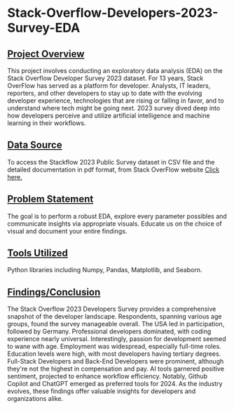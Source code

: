 # Stack-Overflow-Developers-2023-Survey-EDA
## <u>Project Overview</u>
This project involves conducting an exploratory data analysis (EDA) on the Stack Overflow Developer Survey 2023 dataset. For 13 years, Stack OverFlow has served as a platform for developer. Analysts, IT leaders, reporters, and other developers to stay up to date with the evolving developer experience, technologies that are rising or falling in favor, and to understand where tech might be going next. 2023 survey dived deep into how developers perceive and utilize artificial intelligence and machine learning in their workflows.


## <u>Data Source</u>
<p>To access the Stackflow 2023 Public Survey dataset in CSV file and the detailed documentation in pdf format, from Stack OverFlow website <a href="https://survey.stackoverflow.co/">Click here.</a></p>

    
## <u>Problem Statement</u>
The goal is to perform a robust EDA, explore every parameter possibles and communicate insights via appropriate visuals. Educate us on the choice of visual and document your entire findings.  

    
## <u>Tools Utilized</u>
Python libraries including Numpy, Pandas, Matplotlib, and Seaborn.

## <u>Findings/Conclusion</u>
The Stack Overflow 2023 Developers Survey provides a comprehensive snapshot of the developer landscape. Respondents, spanning various age groups, found the survey manageable overall. The USA led in participation, followed by Germany. Professional developers dominated, with coding experience nearly universal. Interestingly, passion for development seemed to wane with age. Employment was widespread, especially full-time roles. Education levels were high, with most developers having tertiary degrees. Full-Stack Developers and Back-End Developers were prominent, although they're not the highest in compensation and pay. AI tools garnered positive sentiment, projected to enhance workflow efficiency. Notably, Github Copilot and ChatGPT emerged as preferred tools for 2024. As the industry evolves, these findings offer valuable insights for developers and organizations alike.

